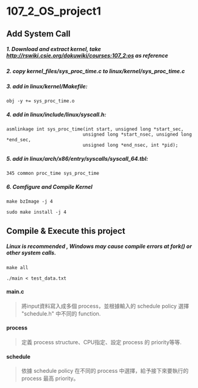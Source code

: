 # 107_2_OS_project1

## Add System Call
##### 1. Download and extract kernel, take http://rswiki.csie.org/dokuwiki/courses:107_2:os as reference
##### 2. copy  kernel_files/sys_proc_time.c  to  linux/kernel/sys_proc_time.c

##### 3. add in linux/kernel/Makefile:
<pre><code>obj -y += sys_proc_time.o</code></pre>

##### 4. add in linux/include/linux/syscall.h:
<pre><code>asmlinkage int sys_proc_time(int start, unsigned long *start_sec,
                            unsigned long *start_nsec, unsigned long *end_sec, 
                            unsigned long *end_nsec, int *pid);
</code></pre>

##### 5. add in linux/arch/x86/entry/syscalls/syscall_64.tbl:
<pre><code>345 common proc_time sys_proc_time</code></pre>

##### 6. Comfigure and Compile Kernel
<pre><code>make bzImage -j 4</code></pre>
<pre><code>sudo make install -j 4</code></pre>

## Compile & Execute this project
##### Linux is recommended , Windows may cause compile errors at fork() or other system calls.
<pre><code>make all</code></pre>
<pre><code>./main < test_data.txt</code></pre>


#### main.c
> 將input資料寫入成多個 process，並根據輸入的 schedule policy 選擇 "schedule.h" 中不同的 function.

#### process
> 定義 process structure、CPU指定、設定 process 的 priority等等.

#### schedule
> 依據 schedule policy 在不同的 process 中選擇，給予接下來要執行的 process 最高 priority。



